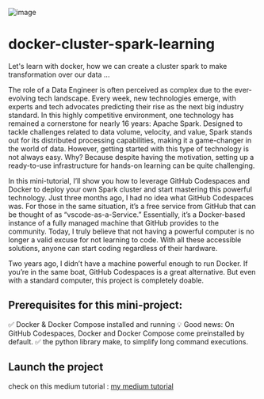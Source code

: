 ![image](https://github.com/user-attachments/assets/b4618775-7268-4622-b570-aa1db7a0ee3a)

# docker-cluster-spark-learning
Let's learn with docker, how we can create a cluster spark to make transformation over our data ...

The role of a Data Engineer is often perceived as complex due to the ever-evolving tech landscape. Every week, new technologies emerge, with experts and tech advocates predicting their rise as the next big industry standard. In this highly competitive environment, one technology has remained a cornerstone for nearly 16 years: Apache Spark. Designed to tackle challenges related to data volume, velocity, and value, Spark stands out for its distributed processing capabilities, making it a game-changer in the world of data. However, getting started with this type of technology is not always easy. Why? Because despite having the motivation, setting up a ready-to-use infrastructure for hands-on learning can be quite challenging.

In this mini-tutorial, I’ll show you how to leverage GitHub Codespaces and Docker to deploy your own Spark cluster and start mastering this powerful technology. Just three months ago, I had no idea what GitHub Codespaces was. For those in the same situation, it’s a free service from GitHub that can be thought of as “vscode-as-a-Service.” Essentially, it’s a Docker-based instance of a fully managed machine that GitHub provides to the community. Today, I truly believe that not having a powerful computer is no longer a valid excuse for not learning to code. With all these accessible solutions, anyone can start coding regardless of their hardware.

Two years ago, I didn’t have a machine powerful enough to run Docker. If you’re in the same boat, GitHub Codespaces is a great alternative. But even with a standard computer, this project is completely doable.


## Prerequisites for this mini-project:
✅ Docker & Docker Compose installed and running
💡 Good news: On GitHub Codespaces, Docker and Docker Compose come preinstalled by default.
✅ the python library make, to simplify long command executions.

## Launch the project 
check on this medium tutorial :   <a href ='https://medium.com/@nisaacemmanuel/mini-project-own-cluster-spark-using-docker-docker-compose-f648e2e439ec' >my medium tutorial</a>
